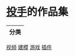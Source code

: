 # [投手](https://space.bilibili.com/1628026)的作品集

| 分类 |
| ----  |
[视频](视频/)
[建模](建模/)
[游戏](游戏/)
[插件](插件/)